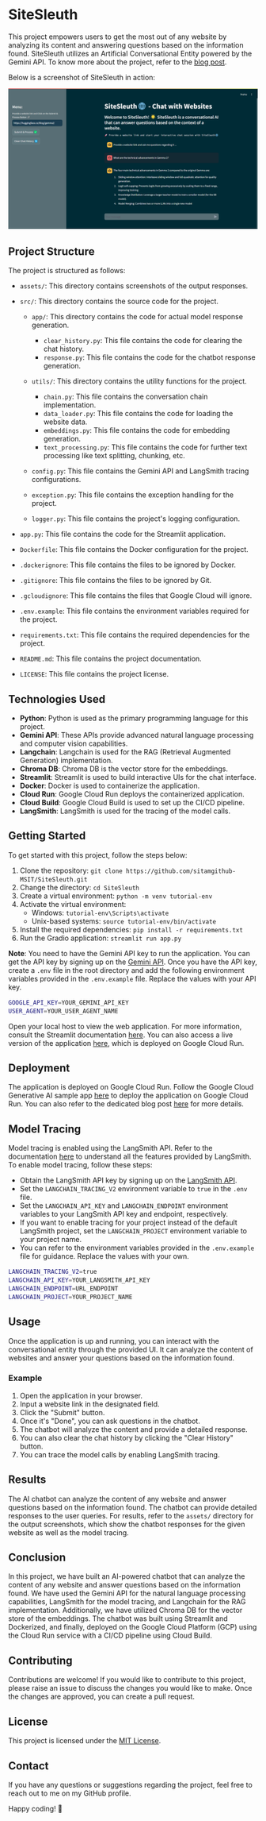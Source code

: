 # SiteSleuth

This project empowers users to get the most out of any website by analyzing its content and answering questions based on the information found. SiteSleuth utilizes an Artificial Conversational Entity powered by the Gemini API. To know more about the project, refer to the [blog post](https://medium.com/google-cloud/how-to-create-an-ai-powered-website-analysis-chatbot-37d1ea8c4684).

Below is a screenshot of SiteSleuth in action:

![SiteSleuth](assets/SiteSleuth.png)

## Project Structure

The project is structured as follows:

- `assets/`: This directory contains screenshots of the output responses.

- `src/`: This directory contains the source code for the project.

  - `app/`: This directory contains the code for actual model response generation.

    - `clear_history.py`: This file contains the code for clearing the chat history.
    - `response.py`: This file contains the code for the chatbot response generation.

  - `utils/`: This directory contains the utility functions for the project.

    - `chain.py`: This file contains the conversation chain implementation.
    - `data_loader.py`: This file contains the code for loading the website data.
    - `embeddings.py`: This file contains the code for embedding generation.
    - `text_processing.py`: This file contains the code for further text processing like text splitting, chunking, etc.

  - `config.py`: This file contains the Gemini API and LangSmith tracing configurations.
  - `exception.py`: This file contains the exception handling for the project.
  - `logger.py`: This file contains the project's logging configuration.

- `app.py`: This file contains the code for the Streamlit application.
- `Dockerfile`: This file contains the Docker configuration for the project.
- `.dockerignore`: This file contains the files to be ignored by Docker.
- `.gitignore`: This file contains the files to be ignored by Git.
- `.gcloudignore`: This file contains the files that Google Cloud will ignore.
- `.env.example`: This file contains the environment variables required for the project.
- `requirements.txt`: This file contains the required dependencies for the project.
- `README.md`: This file contains the project documentation.
- `LICENSE`: This file contains the project license.

## Technologies Used

- **Python**: Python is used as the primary programming language for this project.
- **Gemini API**: These APIs provide advanced natural language processing and computer vision capabilities.
- **Langchain**: Langchain is used for the RAG (Retrieval Augmented Generation) implementation.
- **Chroma DB**: Chroma DB is the vector store for the embeddings.
- **Streamlit**: Streamlit is used to build interactive UIs for the chat interface.
- **Docker**: Docker is used to containerize the application.
- **Cloud Run**: Google Cloud Run deploys the containerized application.
- **Cloud Build**: Google Cloud Build is used to set up the CI/CD pipeline.
- **LangSmith**: LangSmith is used for the tracing of the model calls.

## Getting Started

To get started with this project, follow the steps below:

1. Clone the repository: `git clone https://github.com/sitamgithub-MSIT/SiteSleuth.git`
2. Change the directory: `cd SiteSleuth`
3. Create a virtual environment: `python -m venv tutorial-env`
4. Activate the virtual environment:
   - Windows: `tutorial-env\Scripts\activate`
   - Unix-based systems: `source tutorial-env/bin/activate`
5. Install the required dependencies: `pip install -r requirements.txt`
6. Run the Gradio application: `streamlit run app.py`

**Note**: You need to have the Gemini API key to run the application. You can get the API key by signing up on the [Gemini API](https://aistudio.google.com/). Once you have the API key, create a `.env` file in the root directory and add the following environment variables provided in the `.env.example` file. Replace the values with your API key.

```bash
GOOGLE_API_KEY=YOUR_GEMINI_API_KEY
USER_AGENT=YOUR_USER_AGENT_NAME
```

Open your local host to view the web application. For more information, consult the Streamlit documentation [here](https://docs.streamlit.io/). You can also access a live version of the application [here](https://sitesleuth-a4zzrfnhrq-uc.a.run.app/), which is deployed on Google Cloud Run.

## Deployment

The application is deployed on Google Cloud Run. Follow the Google Cloud Generative AI sample app [here](https://github.com/GoogleCloudPlatform/generative-ai/tree/main/gemini/sample-apps/gemini-streamlit-cloudrun) to deploy the application on Google Cloud Run. You can also refer to the dedicated blog post [here](https://medium.com/google-cloud/how-to-create-an-ai-powered-website-analysis-chatbot-37d1ea8c4684) for more details.

## Model Tracing

Model tracing is enabled using the LangSmith API. Refer to the documentation [here](https://docs.smith.langchain.com/) to understand all the features provided by LangSmith. To enable model tracing, follow these steps:

- Obtain the LangSmith API key by signing up on the [LangSmith API](https://smith.langchain.com/).
- Set the `LANGCHAIN_TRACING_V2` environment variable to `true` in the `.env` file.
- Set the `LANGCHAIN_API_KEY` and `LANGCHAIN_ENDPOINT` environment variables to your LangSmith API key and endpoint, respectively.
- If you want to enable tracing for your project instead of the default LangSmith project, set the `LANGCHAIN_PROJECT` environment variable to your project name.
- You can refer to the environment variables provided in the `.env.example` file for guidance. Replace the values with your own.

```bash
LANGCHAIN_TRACING_V2=true
LANGCHAIN_API_KEY=YOUR_LANGSMITH_API_KEY
LANGCHAIN_ENDPOINT=URL_ENDPOINT
LANGCHAIN_PROJECT=YOUR_PROJECT_NAME
```

## Usage

Once the application is up and running, you can interact with the conversational entity through the provided UI. It can analyze the content of websites and answer your questions based on the information found.

### Example

1. Open the application in your browser.
2. Input a website link in the designated field.
3. Click the "Submit" button.
4. Once it's "Done", you can ask questions in the chatbot.
5. The chatbot will analyze the content and provide a detailed response.
6. You can also clear the chat history by clicking the "Clear History" button.
7. You can trace the model calls by enabling LangSmith tracing.

## Results

The AI chatbot can analyze the content of any website and answer questions based on the information found. The chatbot can provide detailed responses to the user queries. For results, refer to the `assets/` directory for the output screenshots, which show the chatbot responses for the given website as well as the model tracing.

## Conclusion

In this project, we have built an AI-powered chatbot that can analyze the content of any website and answer questions based on the information found. We have used the Gemini API for the natural language processing capabilities, LangSmith for the model tracing, and Langchain for the RAG implementation. Additionally, we have utilized Chroma DB for the vector store of the embeddings. The chatbot was built using Streamlit and Dockerized, and finally, deployed on the Google Cloud Platform (GCP) using the Cloud Run service with a CI/CD pipeline using Cloud Build.

## Contributing

Contributions are welcome! If you would like to contribute to this project, please raise an issue to discuss the changes you would like to make. Once the changes are approved, you can create a pull request.

## License

This project is licensed under the [MIT License](LICENSE).

## Contact

If you have any questions or suggestions regarding the project, feel free to reach out to me on my GitHub profile.

Happy coding! 🚀
